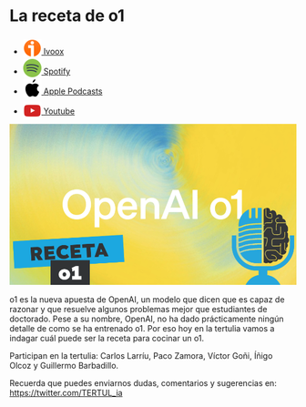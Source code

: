 # La receta de o1

- [<img src="../../../res/ivoox-icon-256.webp" alt="ivoox_logo" width="32" style="position: relative; top: 5px;"> Ivoox](https://go.ivoox.com/rf/134490940)
- [<img src="../../../res/spotify-icon-256.webp" alt="spotify_logo" width="32" style="position: relative; top: 5px;"> Spotify](https://open.spotify.com/episode/0oZMOG41NF2iEoCSqkpuHi?si=NmCf5Hf_RNWxv052QgbtYA)
- [<img src="../../../res/apple-icon-256.webp" alt="apple_logo" width="32" style="position: relative; top: 5px;"> Apple Podcasts](https://podcasts.apple.com/us/podcast/la-receta-de-o1/id1669083682?i=1000671769161)
- [<img src="../../../res/youtube-icon-256.png" alt="youtube_logo" width="32" style="position: relative; top: 10px;"> Youtube](https://youtu.be/scmTDVBMtXY)

![o1](res/2024-10-04-14-19-32.png)

o1 es la nueva apuesta de OpenAI, un modelo que dicen que es capaz de razonar y que resuelve algunos problemas mejor que estudiantes de doctorado. Pese a su nombre, OpenAI, no ha dado prácticamente ningún detalle de como se ha entrenado o1. Por eso hoy en la tertulia vamos a indagar cuál puede ser la receta para cocinar un o1.

Participan en la tertulia: Carlos Larríu, Paco Zamora, Víctor Goñi, Íñigo Olcoz y Guillermo Barbadillo.

Recuerda que puedes enviarnos dudas, comentarios y sugerencias en: <https://twitter.com/TERTUL_ia>